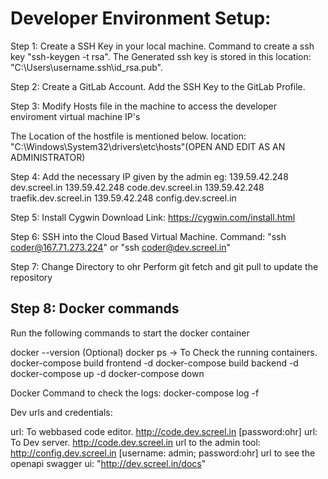 Developer Environment Setup:
===========================================================
Step 1:
Create a SSH Key in your local machine.
Command to create a ssh key "ssh-keygen -t rsa".
The Generated ssh key is stored in this location: "C:\Users\username\.ssh\id_rsa.pub".

Step 2: 
Create a GitLab Account.
Add the SSH Key to the GitLab Profile.

Step 3:
Modify Hosts file in the machine to access the developer enviroment virtual machine IP's

The Location of the hostfile is mentioned below.
location: "C:\Windows\System32\drivers\etc\hosts"(OPEN AND EDIT AS AN ADMINISTRATOR)

Step 4:
Add the necessary IP given by the admin 
 eg: 
    139.59.42.248   dev.screel.in
	139.59.42.248   code.dev.screel.in
   	139.59.42.248   traefik.dev.screel.in
	139.59.42.248   config.dev.screel.in
 

Step 5:
Install Cygwin
Download Link: https://cygwin.com/install.html

Step 6:
SSH into the Cloud Based Virtual Machine.
Command: "ssh coder@167.71.273.224" or "ssh coder@dev.screel.in"

Step 7:
Change Directory to ohr
Perform git fetch and git pull to update the repository

Step 8:
Docker commands
------------------------------------------------------------
Run the following commands to start the docker container

docker --version (Optional)
docker ps -> To Check the running containers.
docker-compose build frontend  -d
docker-compose build backend   -d
docker-compose up -d
docker-compose down


Docker Command to check the logs:
docker-compose log -f

Dev urls and credentials:

url: To webbased code editor. http://code.dev.screel.in [password:ohr]
url: To Dev server. http://code.dev.screel.in 
url to the admin tool: http://config.dev.screel.in [username: admin; password:ohr]
url to see the openapi swagger ui: "http://dev.screel.in/docs"

